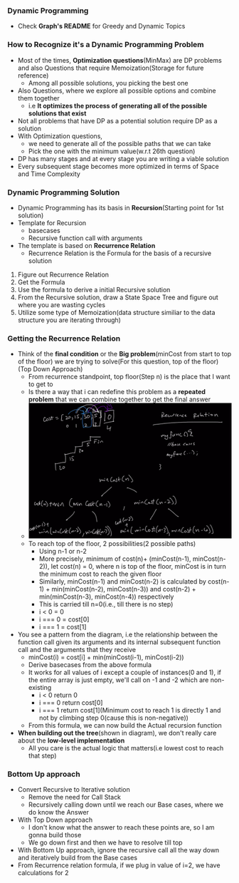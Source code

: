 ### Dynamic Programming

* Check **Graph's README** for Greedy and Dynamic Topics

### How to Recognize it's a Dynamic Programming Problem

* Most of the times, **Optimization questions**(MinMax) are DP problems and also Questions that require Memoization(Storage for future reference)
  * Among all possible solutions, you picking the best one
* Also Questions, where we explore all possible options and combine them together
  * i.e **It optimizes the process of generating all of the possible solutions that exist**
* Not all problems that have DP as a potential solution require DP as a solution
* With Optimization questions,
  * we need to generate all of the possible paths that we can take
  * Pick the one with the minimum value(w.r.t 26th question)
* DP has many stages and at every stage you are writing a viable solution
* Every subsequent stage becomes more optimized in terms of Space and Time Complexity

### Dynamic Programming Solution

* Dynamic Programming has its basis in **Recursion**(Starting point for 1st solution)
* Template for Recursion
  * basecases
  * Recursive function call with arguments
* The template is based on **Recurrence Relation**
  * Recurrence Relation is the Formula for the basis of a recursive solution
1. Figure out Recurrence Relation
2. Get the Formula
3. Use the formula to derive a initial Recursive solution
4. From the Recursive solution, draw a State Space Tree and figure out where you are wasting cycles
5. Utilize some type of Memoization(data structure similiar to the data structure you are iterating through)

### Getting the Recurrence Relation

* Think of the **final condition** or the **Big problem**(minCost from start to top of the floor) we are trying to solve(For this question, top of the floor)(Top Down Approach)
  * From recurrence standpoint, top floor(Step n) is the place that I want to get to
  * Is there a way that i can redefine this problem as a **repeated problem** that we can combine together to get the final answer
  * ![recRel](../img/recRel.png)
  * To reach top of the floor, 2 possibilities(2 possible paths)
    * Using n-1 or n-2
    * More precisely, minimum of cost(n)+ (minCost(n-1), minCost(n-2)), let cost(n) = 0, where n is top of the floor, minCost is in turn the minimum cost to reach the given floor
    * Similarly, minCost(n-1) and minCost(n-2) is calculated by cost(n-1) + min(minCost(n-2), minCost(n-3)) and cost(n-2) + min(minCost(n-3), minCost(n-4)) respectively
    * This is carried till n=0(i.e., till there is no step)
    * i < 0 = 0
    * i === 0 = cost[0]
    * i === 1 = cost[1]
* You see a pattern from the diagram, i.e the relationship between the function call given its arguments and its internal subsequent function call and the arguments that they receive
  * minCost(i) = cost[i] + min(minCost(i-1), minCost(i-2))
  * Derive basecases from the above formula
  * It works for all values of i except a couple of instances(0 and 1), if the entire array is just empty, we'll call on -1 and -2 which are non-existing
    * i < 0 return 0
    * i === 0 return cost[0]
    * i === 1 return cost[1](Minimum cost to reach 1 is directly 1 and not by climbing step 0(cause this is non-negative))
  * From this formula, we can now build the Actual recursion function
* **When building out the tree**(shown in diagram), we don't really care about the **low-level implementation**
  * All you care is the actual logic that matters(i.e lowest cost to reach that step)

### Bottom Up approach

* Convert Recursive to Iterative solution
  * Remove the need for Call Stack
  * Recursively calling down until we reach our Base cases, where we do know the Answer
* With Top Down approach
  * I don't know what the answer to reach these points are, so I am gonna build those
  * We go down first and then we have to resolve till top
* With Bottom Up approach, ignore the recursive call all the way down and iteratively build from the Base cases
* From Recurrence relation formula, if we plug in value of i=2, we have calculations for 2